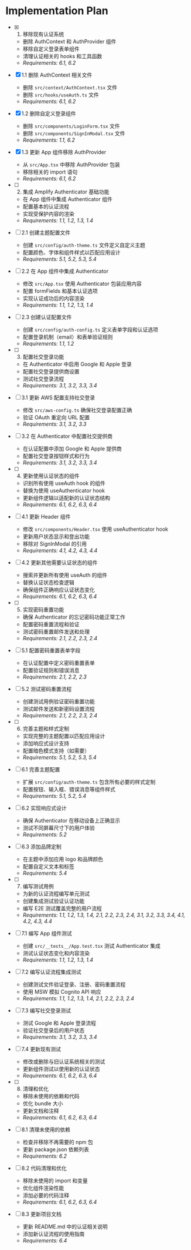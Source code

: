 # Implementation Plan

- [x] 1. 移除现有认证系统
  - 删除 AuthContext 和 AuthProvider 组件
  - 移除自定义登录表单组件
  - 清理认证相关的 hooks 和工具函数
  - _Requirements: 6.1, 6.2_

- [x] 1.1 删除 AuthContext 相关文件
  - 删除 `src/context/AuthContext.tsx` 文件
  - 删除 `src/hooks/useAuth.ts` 文件
  - _Requirements: 6.1, 6.2_

- [x] 1.2 删除自定义登录组件
  - 删除 `src/components/LoginForm.tsx` 文件
  - 删除 `src/components/SignInModal.tsx` 文件
  - _Requirements: 1.1, 6.2_

- [x] 1.3 更新 App 组件移除 AuthProvider
  - 从 `src/App.tsx` 中移除 AuthProvider 包装
  - 移除相关的 import 语句
  - _Requirements: 6.1, 6.2_

- [ ] 2. 集成 Amplify Authenticator 基础功能
  - 在 App 组件中集成 Authenticator 组件
  - 配置基本的认证流程
  - 实现受保护内容的渲染
  - _Requirements: 1.1, 1.2, 1.3, 1.4_

- [ ] 2.1 创建主题配置文件
  - 创建 `src/config/auth-theme.ts` 文件定义自定义主题
  - 配置颜色、字体和组件样式以匹配应用设计
  - _Requirements: 5.1, 5.2, 5.3, 5.4_

- [ ] 2.2 在 App 组件中集成 Authenticator
  - 修改 `src/App.tsx` 使用 Authenticator 包装应用内容
  - 配置 formFields 和基本认证选项
  - 实现认证成功后的内容渲染
  - _Requirements: 1.1, 1.2, 1.3, 1.4_

- [ ] 2.3 创建认证配置文件
  - 创建 `src/config/auth-config.ts` 定义表单字段和认证选项
  - 配置登录机制（email）和表单验证规则
  - _Requirements: 1.1, 1.2_

- [ ] 3. 配置社交登录功能
  - 在 Authenticator 中启用 Google 和 Apple 登录
  - 配置社交登录提供商设置
  - 测试社交登录流程
  - _Requirements: 3.1, 3.2, 3.3, 3.4_

- [ ] 3.1 更新 AWS 配置支持社交登录
  - 修改 `src/aws-config.ts` 确保社交登录配置正确
  - 验证 OAuth 重定向 URL 配置
  - _Requirements: 3.1, 3.2, 3.3_

- [ ] 3.2 在 Authenticator 中配置社交提供商
  - 在认证配置中添加 Google 和 Apple 提供商
  - 配置社交登录按钮样式和行为
  - _Requirements: 3.1, 3.2, 3.3, 3.4_

- [ ] 4. 更新使用认证状态的组件
  - 识别所有使用 useAuth hook 的组件
  - 替换为使用 useAuthenticator hook
  - 更新组件逻辑以适配新的认证状态结构
  - _Requirements: 6.1, 6.2, 6.3, 6.4_

- [ ] 4.1 更新 Header 组件
  - 修改 `src/components/Header.tsx` 使用 useAuthenticator hook
  - 更新用户状态显示和登出功能
  - 移除对 SignInModal 的引用
  - _Requirements: 4.1, 4.2, 4.3, 4.4_

- [ ] 4.2 更新其他需要认证状态的组件
  - 搜索并更新所有使用 useAuth 的组件
  - 替换认证状态检查逻辑
  - 确保组件正确响应认证状态变化
  - _Requirements: 6.1, 6.2, 6.3, 6.4_

- [ ] 5. 实现密码重置功能
  - 确保 Authenticator 的忘记密码功能正常工作
  - 配置密码重置流程和验证
  - 测试密码重置邮件发送和处理
  - _Requirements: 2.1, 2.2, 2.3, 2.4_

- [ ] 5.1 配置密码重置表单字段
  - 在认证配置中定义密码重置表单
  - 配置验证规则和错误消息
  - _Requirements: 2.1, 2.2, 2.3_

- [ ] 5.2 测试密码重置流程
  - 创建测试用例验证密码重置功能
  - 测试邮件发送和新密码设置流程
  - _Requirements: 2.1, 2.2, 2.3, 2.4_

- [ ] 6. 完善主题和样式定制
  - 实现完整的主题配置以匹配应用设计
  - 添加响应式设计支持
  - 配置暗色模式支持（如需要）
  - _Requirements: 5.1, 5.2, 5.3, 5.4_

- [ ] 6.1 完善主题配置
  - 扩展 `src/config/auth-theme.ts` 包含所有必要的样式定制
  - 配置按钮、输入框、错误消息等组件样式
  - _Requirements: 5.1, 5.2, 5.4_

- [ ] 6.2 实现响应式设计
  - 确保 Authenticator 在移动设备上正确显示
  - 测试不同屏幕尺寸下的用户体验
  - _Requirements: 5.2_

- [ ] 6.3 添加品牌定制
  - 在主题中添加应用 logo 和品牌颜色
  - 配置自定义文本和标签
  - _Requirements: 5.4_

- [ ] 7. 编写测试用例
  - 为新的认证流程编写单元测试
  - 创建集成测试验证认证功能
  - 编写 E2E 测试覆盖完整的用户流程
  - _Requirements: 1.1, 1.2, 1.3, 1.4, 2.1, 2.2, 2.3, 2.4, 3.1, 3.2, 3.3, 3.4, 4.1, 4.2, 4.3, 4.4_

- [ ] 7.1 编写 App 组件测试
  - 创建 `src/__tests__/App.test.tsx` 测试 Authenticator 集成
  - 测试认证状态变化和内容渲染
  - _Requirements: 1.1, 1.2, 1.3, 1.4_

- [ ] 7.2 编写认证流程集成测试
  - 创建测试文件验证登录、注册、密码重置流程
  - 使用 MSW 模拟 Cognito API 响应
  - _Requirements: 1.1, 1.2, 1.3, 1.4, 2.1, 2.2, 2.3, 2.4_

- [ ] 7.3 编写社交登录测试
  - 测试 Google 和 Apple 登录流程
  - 验证社交登录后的用户状态
  - _Requirements: 3.1, 3.2, 3.3, 3.4_

- [ ] 7.4 更新现有测试
  - 修改或删除与旧认证系统相关的测试
  - 更新组件测试以使用新的认证状态
  - _Requirements: 6.1, 6.2, 6.3, 6.4_

- [ ] 8. 清理和优化
  - 移除未使用的依赖和代码
  - 优化 bundle 大小
  - 更新文档和注释
  - _Requirements: 6.1, 6.2, 6.3, 6.4_

- [ ] 8.1 清理未使用的依赖
  - 检查并移除不再需要的 npm 包
  - 更新 package.json 依赖列表
  - _Requirements: 6.2_

- [ ] 8.2 代码清理和优化
  - 移除未使用的 import 和变量
  - 优化组件渲染性能
  - 添加必要的代码注释
  - _Requirements: 6.1, 6.2, 6.3, 6.4_

- [ ] 8.3 更新项目文档
  - 更新 README.md 中的认证相关说明
  - 添加新认证流程的使用指南
  - _Requirements: 6.4_